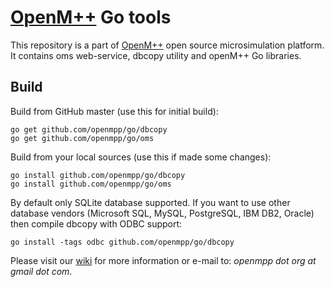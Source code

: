 # [OpenM++](http://www.openmpp.org/) Go tools

This repository is a part of [OpenM++](http://www.openmpp.org/) open source microsimulation platform.
It contains oms web-service, dbcopy utility and openM++ Go libraries.

## Build

Build from GitHub master (use this for initial build):
```
go get github.com/openmpp/go/dbcopy
go get github.com/openmpp/go/oms
```

Build from your local sources (use this if made some changes):
```
go install github.com/openmpp/go/dbcopy
go install github.com/openmpp/go/oms
```

By default only SQLite database supported. 
If you want to use other database vendors (Microsoft SQL, MySQL, PostgreSQL, IBM DB2, Oracle) then compile dbcopy with ODBC support:

```
go install -tags odbc github.com/openmpp/go/dbcopy
```

Please visit our [wiki](http://www.openmpp.org/wiki/) for more information or e-mail to: _openmpp dot org at gmail dot com_.
